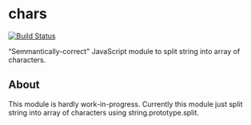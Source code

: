 # chars

[![Build Status](https://travis-ci.org/hakatashi/chars.svg)](https://travis-ci.org/hakatashi/chars)

“Semmantically-correct" JavaScript module to split string into array of characters.

## About

This module is hardly work-in-progress.
Currently this module just split string into array of characters using string.prototype.split.
